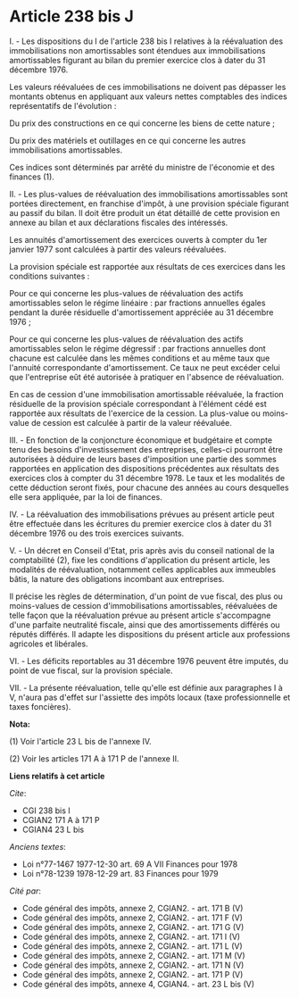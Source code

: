 # Article 238 bis J

I. - Les dispositions du I de l'article 238 bis I relatives à la réévaluation des immobilisations non amortissables sont
étendues aux immobilisations amortissables figurant au bilan du premier exercice clos à dater du 31 décembre 1976.

Les valeurs réévaluées de ces immobilisations ne doivent pas dépasser les montants obtenus en appliquant aux valeurs nettes
comptables des indices représentatifs de l'évolution :

Du prix des constructions en ce qui concerne les biens de cette nature ;

Du prix des matériels et outillages en ce qui concerne les autres immobilisations amortissables.

Ces indices sont déterminés par arrêté du ministre de l'économie et des finances (1).

II. - Les plus-values de réévaluation des immobilisations amortissables sont portées directement, en franchise d'impôt, à une
provision spéciale figurant au passif du bilan. Il doit être produit un état détaillé de cette provision en annexe au bilan
et aux déclarations fiscales des intéressés.

Les annuités d'amortissement des exercices ouverts à compter du 1er janvier 1977 sont calculées à partir des valeurs
réévaluées.

La provision spéciale est rapportée aux résultats de ces exercices dans les conditions suivantes :

Pour ce qui concerne les plus-values de réévaluation des actifs amortissables selon le régime linéaire : par fractions
annuelles égales pendant la durée résiduelle d'amortissement appréciée au 31 décembre 1976 ;

Pour ce qui concerne les plus-values de réévaluation des actifs amortissables selon le régime dégressif : par fractions
annuelles dont chacune est calculée dans les mêmes conditions et au même taux que l'annuité correspondante d'amortissement.
Ce taux ne peut excéder celui que l'entreprise eût été autorisée à pratiquer en l'absence de réévaluation.

En cas de cession d'une immobilisation amortissable réévaluée, la fraction résiduelle de la provision spéciale correspondant
à l'élément cédé est rapportée aux résultats de l'exercice de la cession. La plus-value ou moins-value de cession est
calculée à partir de la valeur réévaluée.

III. - En fonction de la conjoncture économique et budgétaire et compte tenu des besoins d'investissement des entreprises,
celles-ci pourront être autorisées à déduire de leurs bases d'imposition une partie des sommes rapportées en application des
dispositions précédentes aux résultats des exercices clos à compter du 31 décembre 1978. Le taux et les modalités de cette
déduction seront fixés, pour chacune des années au cours desquelles elle sera appliquée, par la loi de finances.

IV. - La réévaluation des immobilisations prévues au présent article peut être effectuée dans les écritures du premier
exercice clos à dater du 31 décembre 1976 ou des trois exercices suivants.

V. - Un décret en Conseil d'Etat, pris après avis du conseil national de la comptabilité (2), fixe les conditions
d'application du présent article, les modalités de réévaluation, notamment celles applicables aux immeubles bâtis, la nature
des obligations incombant aux entreprises.

Il précise les règles de détermination, d'un point de vue fiscal, des plus ou moins-values de cession d'immobilisations
amortissables, réévaluées de telle façon que la réévaluation prévue au présent article s'accompagne d'une parfaite neutralité
fiscale, ainsi que des amortissements différés ou réputés différés. Il adapte les dispositions du présent article aux
professions agricoles et libérales.

VI. - Les déficits reportables au 31 décembre 1976 peuvent être imputés, du point de vue fiscal, sur la provision spéciale.

VII. - La présente réévaluation, telle qu'elle est définie aux paragraphes I à V, n'aura pas d'effet sur l'assiette des
impôts locaux (taxe professionnelle et taxes foncières).

**Nota:**

(1) Voir l'article 23 L bis de l'annexe IV.

(2) Voir les articles 171 A à 171 P de l'annexe II.

**Liens relatifs à cet article**

_Cite_:

  - CGI 238 bis I
  - CGIAN2 171 A à 171 P
  - CGIAN4 23 L bis

_Anciens textes_:

  - Loi n°77-1467 1977-12-30 art. 69 A VII Finances pour 1978
  - Loi n°78-1239 1978-12-29 art. 83 Finances pour 1979

_Cité par_:

  - Code général des impôts, annexe 2, CGIAN2. - art. 171 B (V)
  - Code général des impôts, annexe 2, CGIAN2. - art. 171 F (V)
  - Code général des impôts, annexe 2, CGIAN2. - art. 171 G (V)
  - Code général des impôts, annexe 2, CGIAN2. - art. 171 I (V)
  - Code général des impôts, annexe 2, CGIAN2. - art. 171 L (V)
  - Code général des impôts, annexe 2, CGIAN2. - art. 171 M (V)
  - Code général des impôts, annexe 2, CGIAN2. - art. 171 N (V)
  - Code général des impôts, annexe 2, CGIAN2. - art. 171 P (V)
  - Code général des impôts, annexe 4, CGIAN4. - art. 23 L bis (V)
